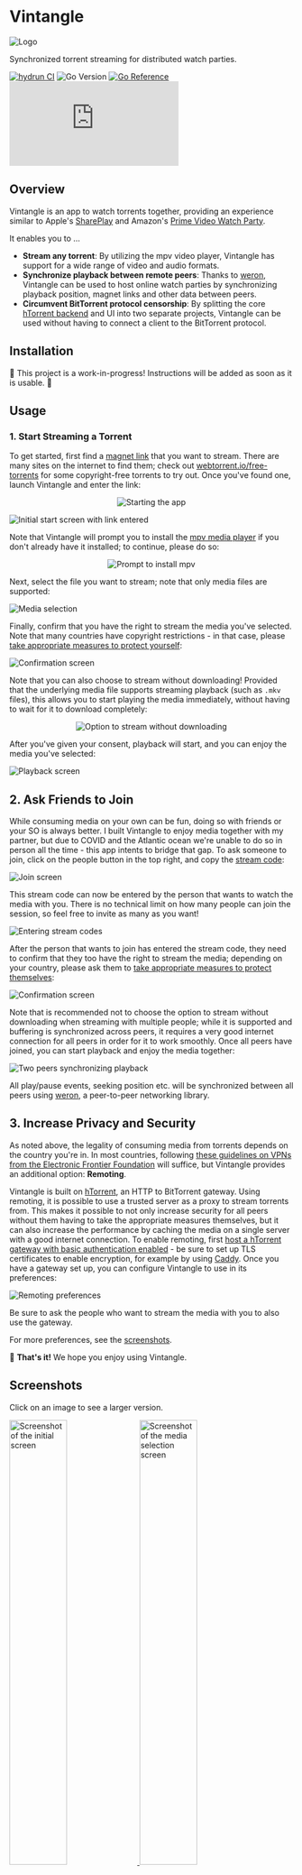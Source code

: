 # Vintangle

![Logo](./docs/logo-readme.png)

Synchronized torrent streaming for distributed watch parties.

[![hydrun CI](https://github.com/pojntfx/vintangle/actions/workflows/hydrun.yaml/badge.svg)](https://github.com/pojntfx/vintangle/actions/workflows/hydrun.yaml)
![Go Version](https://img.shields.io/badge/go%20version-%3E=1.18-61CFDD.svg)
[![Go Reference](https://pkg.go.dev/badge/github.com/pojntfx/vintangle.svg)](https://pkg.go.dev/github.com/pojntfx/vintangle)
[![Matrix](https://img.shields.io/matrix/vintangle:matrix.org)](https://matrix.to/#/#vintangle:matrix.org?via=matrix.org)

## Overview

Vintangle is an app to watch torrents together, providing an experience similar to Apple's [SharePlay](https://support.apple.com/en-us/HT212823) and Amazon's [Prime Video Watch Party](https://www.amazon.com/adlp/watchparty).

It enables you to ...

- **Stream any torrent**: By utilizing the mpv video player, Vintangle has support for a wide range of video and audio formats.
- **Synchronize playback between remote peers**: Thanks to [weron](https://github.com/pojntfx/weron), Vintangle can be used to host online watch parties by synchronizing playback position, magnet links and other data between peers.
- **Circumvent BitTorrent protocol censorship**: By splitting the core [hTorrent backend](https://github.com/pojntfx/weron) and UI into two separate projects, Vintangle can be used without having to connect a client to the BitTorrent protocol.

## Installation

🚧 This project is a work-in-progress! Instructions will be added as soon as it is usable. 🚧

## Usage

### 1. Start Streaming a Torrent

To get started, first find a [magnet link](https://en.wikipedia.org/wiki/Magnet_URI_scheme) that you want to stream. There are many sites on the internet to find them; check out [webtorrent.io/free-torrents](https://webtorrent.io/free-torrents) for some copyright-free torrents to try out. Once you've found one, launch Vintangle and enter the link:

<p align="center">
  <img alt="Starting the app" src="./docs/launch-app.png" />
</p>

![Initial start screen with link entered](./docs/link-entered.png)

Note that Vintangle will prompt you to install the [mpv media player](https://mpv.io/) if you don't already have it installed; to continue, please do so:

<p align="center">
  <img alt="Prompt to install mpv" src="./docs/install-mpv.png" />
</p>

Next, select the file you want to stream; note that only media files are supported:

![Media selection](./docs/media-selection.png)

Finally, confirm that you have the right to stream the media you've selected. Note that many countries have copyright restrictions - in that case, please [take appropriate measures to protect yourself](https://sec.eff.org/topics/VPN):

![Confirmation screen](./docs/confirmation.png)

Note that you can also choose to stream without downloading! Provided that the underlying media file supports streaming playback (such as `.mkv` files), this allows you to start playing the media immediately, without having to wait for it to download completely:

<p align="center">
  <img alt="Option to stream without downloading" src="./docs/stream-without-downloading.png" />
</p>

After you've given your consent, playback will start, and you can enjoy the media you've selected:

![Playback screen](./docs/playback.png)

## 2. Ask Friends to Join

While consuming media on your own can be fun, doing so with friends or your SO is always better. I built Vintangle to enjoy media together with my partner, but due to COVID and the Atlantic ocean we're unable to do so in person all the time - this app intents to bridge that gap. To ask someone to join, click on the people button in the top right, and copy the [stream code](https://github.com/pojntfx/vintangle/wiki/Stream-Codes):

![Join screen](./docs/join.png)

This stream code can now be entered by the person that wants to watch the media with you. There is no technical limit on how many people can join the session, so feel free to invite as many as you want!

![Entering stream codes](./docs/enter-stream-code.png)

After the person that wants to join has entered the stream code, they need to confirm that they too have the right to stream the media; depending on your country, please ask them to [take appropriate measures to protect themselves](https://sec.eff.org/topics/VPN):

![Confirmation screen](./docs/confirmation.png)

Note that is recommended not to choose the option to stream without downloading when streaming with multiple people; while it is supported and buffering is synchronized across peers, it requires a very good internet connection for all peers in order for it to work smoothly. Once all peers have joined, you can start playback and enjoy the media together:

![Two peers synchronizing playback](./docs/sync-playback.png)

All play/pause events, seeking position etc. will be synchronized between all peers using [weron](https://github.com/pojntfx/weron), a peer-to-peer networking library.

## 3. Increase Privacy and Security

As noted above, the legality of consuming media from torrents depends on the country you're in. In most countries, following [these guidelines on VPNs from the Electronic Frontier Foundation](https://sec.eff.org/topics/VPN) will suffice, but Vintangle provides an additional option: **Remoting**.

Vintangle is built on [hTorrent](https://github.com/pojntfx/htorrent), an HTTP to BitTorrent gateway. Using remoting, it is possible to use a trusted server as a proxy to stream torrents from. This makes it possible to not only increase security for all peers without them having to take the appropriate measures themselves, but it can also increase the performance by caching the media on a single server with a good internet connection. To enable remoting, first [host a hTorrent gateway with basic authentication enabled](https://github.com/pojntfx/htorrent#1-start-a-gateway-with-htorrent-gateway) - be sure to set up TLS certificates to enable encryption, for example by using [Caddy](https://caddyserver.com/). Once you have a gateway set up, you can configure Vintangle to use in its preferences:

![Remoting preferences](./docs/prefs-remoting.png)

Be sure to ask the people who want to stream the media with you to also use the gateway.

For more preferences, see the [screenshots](#screenshots).

🚀 **That's it!** We hope you enjoy using Vintangle.

## Screenshots

Click on an image to see a larger version.

<a display="inline" href="./docs/initial.png?raw=true">
<img src="./docs/initial.png" width="45%" alt="Screenshot of the initial screen" title="Screenshot of the initial screen">
</a>

<a display="inline" href="./docs/media-selection.png?raw=true">
<img src="./docs/media-selection.png" width="45%" alt="Screenshot of the media selection screen" title="Screenshot of the media selection screen">
</a>

<a display="inline" href="./docs/confirmation.png?raw=true">
<img src="./docs/confirmation.png" width="45%" alt="Screenshot of the confirmation screen" title="Screenshot of the confirmation screen">
</a>

<a display="inline" href="./docs/playback.png?raw=true">
<img src="./docs/playback.png" width="45%" alt="Screenshot of the playback screen" title="Screenshot of the playback screen">
</a>

<a display="inline" href="./docs/audiotracks.png?raw=true">
<img src="./docs/audiotracks.png" width="45%" alt="Screenshot of the audio tracks screen" title="Screenshot of the audio tracks screen">
</a>

<a display="inline" href="./docs/subtitles.png?raw=true">
<img src="./docs/subtitles.png" width="45%" alt="Screenshot of the subtitles screen" title="Screenshot of the subtitles screen">
</a>

<a display="inline" href="./docs/join.png?raw=true">
<img src="./docs/join.png" width="45%" alt="Screenshot of the join screen" title="Screenshot of the join screen">
</a>

<a display="inline" href="./docs/sync-playback.png?raw=true">
<img src="./docs/sync-playback.png" width="45%" alt="Screenshot of two peers synchronizing playback" title="Screenshot of two peers synchronizing playback">
</a>

<a display="inline" href="./docs/prefs-playback.png?raw=true">
<img src="./docs/prefs-playback.png" width="45%" alt="Screenshot of the playback preferences" title="Screenshot of the playback preferences">
</a>

<a display="inline" href="./docs/prefs-remoting.png?raw=true">
<img src="./docs/prefs-remoting.png" width="45%" alt="Screenshot of the playback remoting preferences" title="Screenshot of the playback remoting preferences">
</a>

<a display="inline" href="./docs/prefs-sync.png?raw=true">
<img src="./docs/prefs-sync.png" width="45%" alt="Screenshot of the synchronization preferences" title="Screenshot of the synchronization preferences">
</a>

## Acknowledgements

🚧 This project is a work-in-progress! Instructions will be added as soon as it is usable. 🚧

## Contributing

🚧 This project is a work-in-progress! Instructions will be added as soon as it is usable. 🚧

## License

Vintangle (c) 2023 Felicitas Pojtinger and contributors

SPDX-License-Identifier: AGPL-3.0
